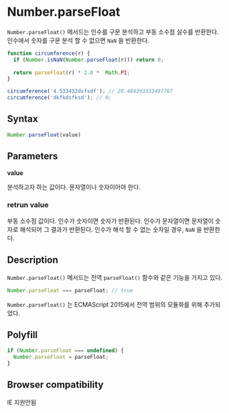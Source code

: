 # Number.parseFloat

`Number.parseFloat()` 메서드는 인수를 구문 분석하고 부동 소수점 실수를 반환한다. 인수에서 숫자를 구문 분석 할 수 없으면 `NaN` 을 반환한다. 

```js
function circumference(r) {
  if (Number.isNaN(Number.parseFloat(r))) return 0;
  
  return parseFloat(r) * 2.0 *  Math.PI;
}

circumference('4.533432dsfsdf'); // 28.484393333497767
circumference('dkfkdsfksd'); // 0;
```

## Syntax

````js
Number.parseFloat(value)
````

## Parameters

**value**

분석하고자 하는 값이다. 문자열이나 숫자이어야 한다.

### retrun value

부동 소수점 값이다. 인수가 숫자이면 숫자가 반환된다. 인수가 문자열이면 문자열이 숫자로 해석되어 그 결과가 반환된다. 인수가 해석 할 수 없는 숫자일 경우, `NaN` 을 반환한다.

## Description

`Number.parseFloat()` 메서드는 전역 `parseFloat()` 함수와 같은 기능을 가지고 있다.

```js
Number.parseFloat === parseFloat; // true
```

`Number.parseFloat()` 는 ECMAScript 2015에서 전역 범위의 모듈화를 위해 추가되었다. 

## Polyfill

```js
if (Number.parseFloat === undefined) {
  Number.parseFloat = parseFloat;
}
```

## Browser compatibility

IE 지원안됨